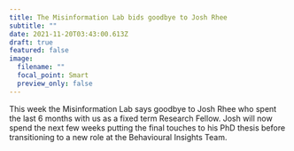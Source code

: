 ```yaml
---
title: The Misinformation Lab bids goodbye to Josh Rhee
subtitle: ""
date: 2021-11-20T03:43:00.613Z
draft: true
featured: false
image:
  filename: ""
  focal_point: Smart
  preview_only: false
---
```


This week the Misinformation Lab says goodbye to Josh Rhee who spent the last 6 months with us as a fixed term Research Fellow. Josh will now spend the next few weeks putting the final touches to his PhD thesis before transitioning to a new role at the Behavioural Insights Team.  
